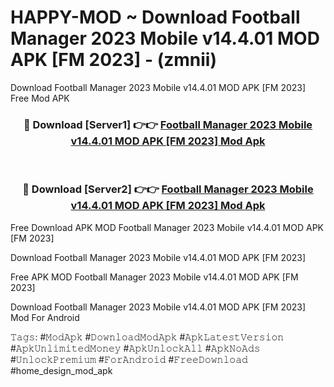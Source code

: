 # HAPPY-MOD ~ Download Football Manager 2023 Mobile v14.4.01 MOD APK [FM 2023] - (zmnii)
Download Football Manager 2023 Mobile v14.4.01 MOD APK [FM 2023] Free Mod APK

<div align="center">
<h3>🔴 Download [Server1] 👉👉 <a href="https://apk-comot.site?title=Football_Manager_2023_Mobile_v14.4.01_MOD_APK_[FM_2023]">Football Manager 2023 Mobile v14.4.01 MOD APK [FM 2023] Mod Apk</a></h3><br>

<h3>🔴 Download [Server2] 👉👉 <a href="https://apk-comot.site?title=Football_Manager_2023_Mobile_v14.4.01_MOD_APK_[FM_2023]">Football Manager 2023 Mobile v14.4.01 MOD APK [FM 2023] Mod Apk</a></h3>
</div>


Free Download APK MOD Football Manager 2023 Mobile v14.4.01 MOD APK [FM 2023]

Download Football Manager 2023 Mobile v14.4.01 MOD APK [FM 2023] 

Free APK MOD Football Manager 2023 Mobile v14.4.01 MOD APK [FM 2023] 

Download Football Manager 2023 Mobile v14.4.01 MOD APK [FM 2023] Mod For Android

𝚃𝚊𝚐𝚜: #𝙼𝚘𝚍𝙰𝚙𝚔 #𝙳𝚘𝚠𝚗𝚕𝚘𝚊𝚍𝙼𝚘𝚍𝙰𝚙𝚔 #𝙰𝚙𝚔𝙻𝚊𝚝𝚎𝚜𝚝𝚅𝚎𝚛𝚜𝚒𝚘𝚗 #𝙰𝚙𝚔𝚄𝚗𝚕𝚒𝚖𝚒𝚝𝚎𝚍𝙼𝚘𝚗𝚎𝚢 #𝙰𝚙𝚔𝚄𝚗𝚕𝚘𝚌𝚔𝙰𝚕𝚕 #𝙰𝚙𝚔𝙽𝚘𝙰𝚍𝚜 #𝚄𝚗𝚕𝚘𝚌𝚔𝙿𝚛𝚎𝚖𝚒𝚞𝚖 #𝙵𝚘𝚛𝙰𝚗𝚍𝚛𝚘𝚒𝚍 #𝙵𝚛𝚎𝚎𝙳𝚘𝚠𝚗𝚕𝚘𝚊𝚍 #home_design_mod_apk
